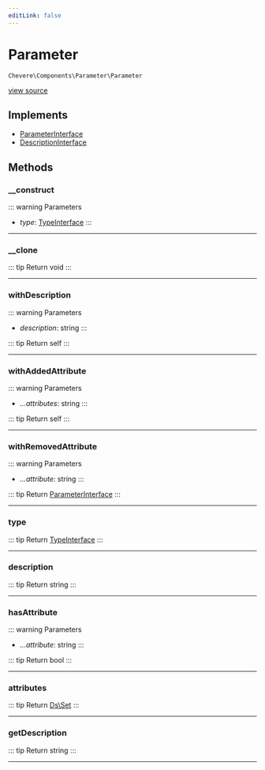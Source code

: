 ```yaml
---
editLink: false
---
```


# Parameter

`Chevere\Components\Parameter\Parameter`

[view source](https://github.com/chevere/chevere/blob/master/src/Chevere/Components/Parameter/Parameter.php)

## Implements

- [ParameterInterface](../../Interfaces/Parameter/ParameterInterface.md)
- [DescriptionInterface](../../Interfaces/Common/DescriptionInterface.md)

## Methods

### __construct

::: warning Parameters
- *type*: [TypeInterface](../../Interfaces/Type/TypeInterface.md)
:::

---

### __clone

::: tip Return
void
:::

---

### withDescription

::: warning Parameters
- *description*: string
:::

::: tip Return
self
:::

---

### withAddedAttribute

::: warning Parameters
- *...attributes*: string
:::

::: tip Return
self
:::

---

### withRemovedAttribute

::: warning Parameters
- *...attribute*: string
:::

::: tip Return
[ParameterInterface](../../Interfaces/Parameter/ParameterInterface.md)
:::

---

### type

::: tip Return
[TypeInterface](../../Interfaces/Type/TypeInterface.md)
:::

---

### description

::: tip Return
string
:::

---

### hasAttribute

::: warning Parameters
- *...attribute*: string
:::

::: tip Return
bool
:::

---

### attributes

::: tip Return
[Ds\Set](https://www.php.net/manual/class.ds\set)
:::

---

### getDescription

::: tip Return
string
:::

---
